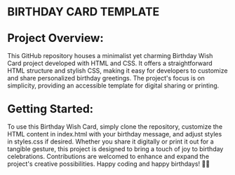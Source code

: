 ## <span style="font-size:larger;">BIRTHDAY CARD TEMPLATE</span>

## <span style="font-size:larger;">Project Overview:</span>
This GitHub repository houses a minimalist yet charming Birthday Wish Card project developed with HTML and CSS. It offers a straightforward HTML structure and stylish CSS, making it easy for developers to customize and share personalized birthday greetings. The project's focus is on simplicity, providing an accessible template for digital sharing or printing.

## <span style="font-size:larger;">Getting Started:</span>
To use this Birthday Wish Card, simply clone the repository, customize the HTML content in index.html with your birthday message, and adjust styles in styles.css if desired. Whether you share it digitally or print it out for a tangible gesture, this project is designed to bring a touch of joy to birthday celebrations. Contributions are welcomed to enhance and expand the project's creative possibilities. 
Happy coding and happy birthdays! 🎉🎂
